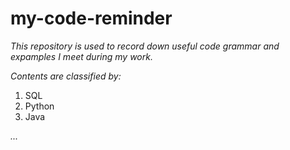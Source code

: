 # my-code-reminder

*This repository is used to record down useful code grammar and expamples I meet during my work.*
>
*Contents are classified by:*

1. SQL
2. Python
3. Java
>
*...*
